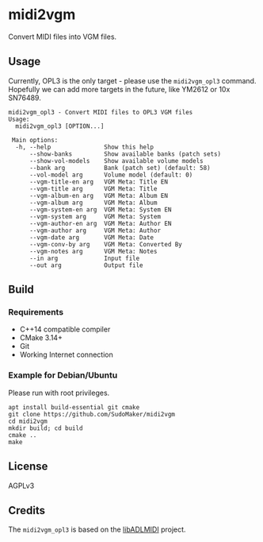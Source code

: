 # midi2vgm

Convert MIDI files into VGM files.

## Usage
Currently, OPL3 is the only target - please use the `midi2vgm_opl3` command. Hopefully we can add more targets in the future, like YM2612 or 10x SN76489.

```
midi2vgm_opl3 - Convert MIDI files to OPL3 VGM files
Usage:
  midi2vgm_opl3 [OPTION...]

 Main options:
  -h, --help               Show this help
      --show-banks         Show available banks (patch sets)
      --show-vol-models    Show available volume models
      --bank arg           Bank (patch set) (default: 58)
      --vol-model arg      Volume model (default: 0)
      --vgm-title-en arg   VGM Meta: Title EN
      --vgm-title arg      VGM Meta: Title
      --vgm-album-en arg   VGM Meta: Album EN
      --vgm-album arg      VGM Meta: Album
      --vgm-system-en arg  VGM Meta: System EN
      --vgm-system arg     VGM Meta: System
      --vgm-author-en arg  VGM Meta: Author EN
      --vgm-author arg     VGM Meta: Author
      --vgm-date arg       VGM Meta: Date
      --vgm-conv-by arg    VGM Meta: Converted By
      --vgm-notes arg      VGM Meta: Notes
      --in arg             Input file
      --out arg            Output file
```

## Build
### Requirements
- C++14 compatible compiler
- CMake 3.14+
- Git
- Working Internet connection

### Example for Debian/Ubuntu
Please run with root privileges.
```shell
apt install build-essential git cmake
git clone https://github.com/SudoMaker/midi2vgm
cd midi2vgm
mkdir build; cd build
cmake ..
make
```

## License
AGPLv3

## Credits
The `midi2vgm_opl3` is based on the [libADLMIDI](https://github.com/Wohlstand/libADLMIDI) project.

